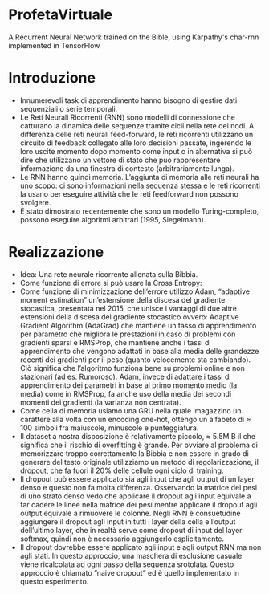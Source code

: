 # ProfetaVirtuale
A Recurrent Neural Network trained on the Bible, using Karpathy's char-rnn implemented in TensorFlow 

# Introduzione
- Innumerevoli task di apprendimento hanno bisogno di gestire dati sequenziali o serie temporali.
- Le Reti Neurali Ricorrenti (RNN) sono modelli di connessione che catturano la dinamica delle sequenze tramite cicli nella rete dei nodi. A differenza delle reti neurali feed-forward, le reti ricorrenti utilizzano un circuito di feedback collegato alle loro decisioni passate, ingerendo le loro uscite momento dopo momento come input o in alternativa si può dire che utilizzano un vettore di stato che può rappresentare informazione da una finestra di contesto (arbitrariamente lunga).
- Le RNN hanno quindi memoria. L’aggiunta di memoria alle reti neurali ha uno scopo: ci sono informazioni nella sequenza stessa e le reti ricorrenti la usano per eseguire attività che le reti feedforward non possono svolgere.
- È stato dimostrato recentemente che sono un modello Turing-completo, possono eseguire algoritmi arbitrari (1995, Siegelmann).

# Realizzazione
- Idea: Una rete neurale ricorrente allenata sulla Bibbia.
- Come funzione di errore si può usare la Cross Entropy:
- Come funzione di minimizzazione dell’errore utilizzo Adam, “adaptive moment estimation” un’estensione della discesa del gradiente stocastica, presentata nel 2015, che unisce i vantaggi di due altre estensioni della discesa del gradiente stocastico ovvero: Adaptive Gradient Algorithm (AdaGrad) che mantiene un tasso di apprendimento per parametro che migliora le prestazioni in caso di problemi con gradienti sparsi e RMSProp, che mantiene anche i tassi di apprendimento che vengono adattati in base alla media delle grandezze recenti dei gradienti per il peso (quanto velocemente sta cambiando). Ciò significa che l’algoritmo funziona bene su problemi online e non stazionari (ad es. Rumoroso). Adam, invece di adattare i tassi di apprendimento dei parametri in base al primo momento medio (la media) come in RMSProp, fa anche uso della media dei secondi momenti dei gradienti (la varianza non centrata).
- Come cella di memoria usiamo una GRU nella quale imagazzino un carattere alla volta con un encoding one-hot, ottengo un alfabeto di ≈ 100 simboli fra maiuscole, minuscole e punteggiatura.
- Il dataset a nostra disposizione è relativamente piccolo, ≈ 5.5M B il che significa che il rischio di overfitting è grande. Per ovviare al problema di memorizzare troppo correttamente la Bibbia e non essere in grado di generare del testo originale utilizziamo un metodo di regolarizzazione, il dropout, che fa fuori il 20% delle cellule ogni ciclo di training.
- Il dropout può essere applicato sia agli input che agli output di un layer denso e questo non fa molta differenza. Osservando la matrice dei pesi di uno strato denso vedo che applicare il dropout agli input equivale a far cadere le linee nella matrice dei pesi mentre applicare il dropout agli output equivale a rimuovere le colonne. Negli RNN è consuetudine aggiungere il dropout agli input in tutti i layer della cella e l’output dell’ultimo layer, che in realtà serve come dropout di input del layer softmax, quindi non è necessario aggiungerlo esplicitamente.
- Il dropout dovrebbe essere applicato agli input e agli output RNN ma non agli stati. In questo approccio, una maschera di esclusione casuale viene ricalcolata ad ogni passo della sequenza srotolata. Questo approccio è chiamato ”naive dropout” ed è quello implementato in questo esperimento.
